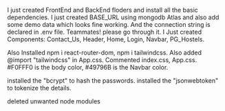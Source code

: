 I just created FrontEnd and BackEnd floders and install all the basic dependencies.
I just created BASE_URL using mongodb Atlas and also add some demo data which looks fine working.
And the connection string is declared in .env file. Teammates! please go through it.
I Just created Components: Contact_Us, Header, Home, Login, Navbar, PG_Hostels.

Also Installed npm i react-router-dom, npm i tailwindcss.
Also added @import "tailwindcss" in App.css.
Commented index.css, App.css.
#F0FFF0 is the body color, #49796B is the Navbar color.

installed the "bcrypt" to hash the passwords.
installed the "jsonwebtoken" to tokenize the details.

deleted unwanted node modules
